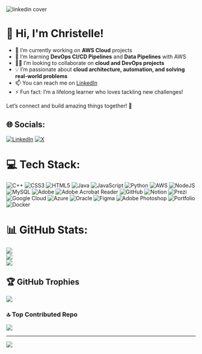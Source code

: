 
![linkedin cover](https://github.com/user-attachments/assets/62de6ea9-0e0e-43ba-b4de-1465c1554dd9)



# 👋 Hi, I'm Christelle!

- 🔭 I’m currently working on **AWS Cloud** projects  <br/>
- 🌱 I’m learning **DevOps CI/CD Pipelines** and **Data Pipelines** with AWS    <br/>
- 👯‍♂️ I’m looking to collaborate on **cloud and DevOps projects**    <br/>
- 💡 I’m passionate about **cloud architecture, automation, and solving real-world problems**    <br/>
- 📫 You can reach me on [LinkedIn](https://www.linkedin.com/in/christelle-agnoro/)   <br/>
- ⚡ Fun fact: I’m a lifelong learner who loves tackling new challenges!  

Let’s connect and build amazing things together! 🚀  

<!-- GitHub stats-->


## 🌐 Socials:

[![LinkedIn](https://img.shields.io/badge/LinkedIn-%230077B5.svg?logo=linkedin&logoColor=white)](https://www.linkedin.com/in/christelle-agnoro/) 
 [![X](https://img.shields.io/badge/X-black.svg?logo=X&logoColor=white)](https://x.com/@ChristelleTech) 

# 💻 Tech Stack:
![C++](https://img.shields.io/badge/c++-%2300599C.svg?style=for-the-badge&logo=c%2B%2B&logoColor=white) ![CSS3](https://img.shields.io/badge/css3-%231572B6.svg?style=for-the-badge&logo=css3&logoColor=white) ![HTML5](https://img.shields.io/badge/html5-%23E34F26.svg?style=for-the-badge&logo=html5&logoColor=white) ![Java](https://img.shields.io/badge/java-%23ED8B00.svg?style=for-the-badge&logo=openjdk&logoColor=white) ![JavaScript](https://img.shields.io/badge/javascript-%23323330.svg?style=for-the-badge&logo=javascript&logoColor=%23F7DF1E) ![Python](https://img.shields.io/badge/python-3670A0?style=for-the-badge&logo=python&logoColor=ffdd54) ![AWS](https://img.shields.io/badge/AWS-%23FF9900.svg?style=for-the-badge&logo=amazon-aws&logoColor=white) ![NodeJS](https://img.shields.io/badge/node.js-6DA55F?style=for-the-badge&logo=node.js&logoColor=white) ![MySQL](https://img.shields.io/badge/mysql-4479A1.svg?style=for-the-badge&logo=mysql&logoColor=white) ![Adobe](https://img.shields.io/badge/adobe-%23FF0000.svg?style=for-the-badge&logo=adobe&logoColor=white) ![Adobe Acrobat Reader](https://img.shields.io/badge/Adobe%20Acrobat%20Reader-EC1C24.svg?style=for-the-badge&logo=Adobe%20Acrobat%20Reader&logoColor=white) ![GitHub](https://img.shields.io/badge/github-%23121011.svg?style=for-the-badge&logo=github&logoColor=white) ![Notion](https://img.shields.io/badge/Notion-%23000000.svg?style=for-the-badge&logo=notion&logoColor=white) ![Prezi](https://img.shields.io/badge/Prezi-%23000000.svg?style=for-the-badge&logo=Prezi&logoColor=white) ![Google Cloud](https://img.shields.io/badge/GoogleCloud-%234285F4.svg?style=for-the-badge&logo=google-cloud&logoColor=white) ![Azure](https://img.shields.io/badge/azure-%230072C6.svg?style=for-the-badge&logo=microsoftazure&logoColor=white) ![Oracle](https://img.shields.io/badge/Oracle-F80000?style=for-the-badge&logo=oracle&logoColor=white) ![Figma](https://img.shields.io/badge/figma-%23F24E1E.svg?style=for-the-badge&logo=figma&logoColor=white) ![Adobe Photoshop](https://img.shields.io/badge/adobe%20photoshop-%2331A8FF.svg?style=for-the-badge&logo=adobe%20photoshop&logoColor=white) ![Portfolio](https://img.shields.io/badge/Portfolio-%23000000.svg?style=for-the-badge&logo=firefox&logoColor=#FF7139) ![Docker](https://img.shields.io/badge/docker-%230db7ed.svg?style=for-the-badge&logo=docker&logoColor=white)


# 📊 GitHub Stats:
![](https://github-readme-stats.vercel.app/api?username=Cagnoro1&theme=swift&hide_border=false&include_all_commits=false&count_private=false)<br/>
![](https://github-readme-streak-stats.herokuapp.com/?user=Cagnoro1&theme=swift&hide_border=false)<br/>
![](https://github-readme-stats.vercel.app/api/top-langs/?username=Cagnoro1&theme=swift&hide_border=false&include_all_commits=false&count_private=false&layout=compact)


## 🏆 GitHub Trophies
![](https://github-profile-trophy.vercel.app/?username=Cagnoro1&theme=swift&no-frame=false&no-bg=true&margin-w=4)

### 🔝 Top Contributed Repo
![](https://github-contributor-stats.vercel.app/api?username=Cagnoro1&limit=5&theme=swift&combine_all_yearly_contributions=true)

---
[![](https://visitcount.itsvg.in/api?id=Cagnoro1&icon=0&color=0)](https://visitcount.itsvg.in)

<!-- Proudly created with GPRM ( https://gprm.itsvg.in ) -->




